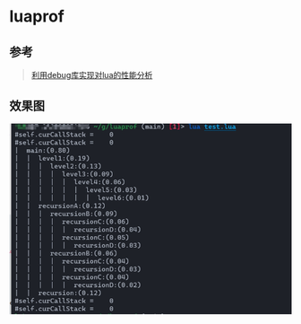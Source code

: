 # luaprof

## 参考
> [利用debug库实现对lua的性能分析](https://tboox.org/cn/2017/01/12/lua-profiler/)


## 效果图
![image](效果图.jpg)